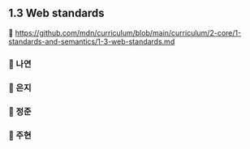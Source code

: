 ## 1.3 Web standards

🔗 https://github.com/mdn/curriculum/blob/main/curriculum/2-core/1-standards-and-semantics/1-3-web-standards.md

### 📝 나연

### 📝 은지

### 📝 정준

### 📝 주현
